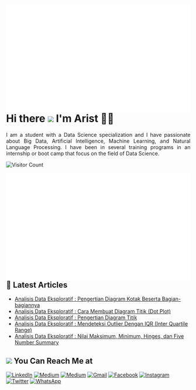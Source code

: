 <img align='right' src = "https://github.com/myarist/github-stats-transparent/blob/output/generated/overview.svg">

# Hi there <img src="https://github.com/TheDudeThatCode/TheDudeThatCode/blob/master/Assets/Hi.gif" width="30px"> I'm Arist 🧑🏻

<p align="justify">
  I am a student with a Data Science specialization and I have passionate about Big Data, Artificial Intelligence, Machine Learning, and Natural Language Processing. I have been in several training programs in an internship or boot camp that focus on the field of Data Science.
</p>

![Visitor Count](https://profile-counter.glitch.me/{myarist}/count.svg)

<img align='right' src = "https://github.com/myarist/github-stats-transparent/blob/output/generated/languages.svg">

## 📃 Latest Articles
<!-- BLOG-POST-LIST:START -->
- [Analisis Data Eksploratif : Pengertian Diagram Kotak Beserta Bagian-bagiannya](https://www.belajarstatistics.com/blog/2021/05/19/pengertian-diagram-kotak-beserta-bagian-bagiannya/)
- [Analisis Data Eksploratif : Cara Membuat Diagram Titik (Dot Plot)](https://www.belajarstatistics.com/blog/2021/05/18/cara-membuat-diagram-titik/)
- [Analisis Data Eksploratif : Pengertian Diagram Titik](https://www.belajarstatistics.com/blog/2021/05/17/pengertian-diagram-titik/)
- [Analisis Data Eksploratif : Mendeteksi Outlier Dengan IQR (Inter Quartile Range)](https://www.belajarstatistics.com/blog/2021/05/16/mendeteksi-outlier-dengan-iqr/)
- [Analisis Data Eksploratif : Nilai Maksimum, Minimum, Hinges, dan Five Number Summary](https://www.belajarstatistics.com/blog/2021/05/15/nilai-maksimum-minimum-hinges-dan-five-number-summary/)
<!-- BLOG-POST-LIST:END -->

<!-- ## <img src="https://github.com/TheDudeThatCode/TheDudeThatCode/blob/master/Assets/Medal.gif" height="18px"> My Popular Repositories -->

<!-- | 🎓 <br> [Courses](https://github.com/myarist/Courses) |  ⚙ <br> [Projects](https://github.com/myarist/Projects) | 📃 <br> [Articles](#) |
|:--------:|:--------------------:|:--:
| [DQLab](https://github.com/MyArist/DQLab), [Dicoding](https://github.com/myarist/Dicoding), <br> [Progate](https://github.com/myarist/Progate), [Codecademy](https://github.com/myarist/Codecademy), <br> [Datacamp](https://github.com/myarist/DataCamp) | [Image Classification](https://github.com/myarist/Rock-Paper-Scissors), <br> [Web Scraper](https://github.com/myarist/BPJT-Web-Scraper), <br> [Searching Algorithm](https://github.com/myarist/Searching-Program)  | Coming Soon | -->

## <img src="https://github.com/TheDudeThatCode/TheDudeThatCode/blob/master/Assets/hmm.gif" height="18px"> You Can Reach Me at 

<p>
  <a href="https://www.linkedin.com/in/myarist" target="_blank"><img alt="LinkedIn" src="https://img.shields.io/badge/linkedin-%230077B5.svg?&style=for-the-badge&logo=linkedin&logoColor=white" /></a>  
  <a href="https://medium.com/@myarist" target="_blank"><img alt="Medium" src="https://img.shields.io/badge/medium-%2312100E.svg?&style=for-the-badge&logo=medium&logoColor=white" /></a>  
  <a href="https://www.kaggle.com/myarist" target="_blank"><img alt="Medium" src="https://img.shields.io/badge/Kaggle-2C8EBB?&style=for-the-badge&logo=kaggle&logoColor=white" /></a>  
  <a href="mailto:aristyanto2320@gmail.com" target="_blank"><img alt="Gmail" src="https://img.shields.io/badge/gmail-D14836?&style=for-the-badge&logo=gmail&logoColor=white"/></a>    
  <a href="https://www.facebook.com/myarist" target="_blank"><img alt="Facebook" src="https://img.shields.io/badge/facebook-%231877F2.svg?&style=for-the-badge&logo=facebook&logoColor=white" /></a>  
  <a href="https://www.instagram.com/my_arist" target="_blank"><img alt="Instagram" src="https://img.shields.io/badge/instagram-%23E4405F.svg?&style=for-the-badge&logo=instagram&logoColor=white" /></a>  
  <a href="https://twitter.com/my_arist" target="_blank"><img alt="Twitter" src="https://img.shields.io/badge/twitter-%231DA1F2.svg?&style=for-the-badge&logo=twitter&logoColor=white" /></a>  
  <a href="https://wa.me/" target="_blank"><img alt="WhatsApp" src="https://img.shields.io/badge/WhatsApp-25D366?style=for-the-badge&logo=whatsapp&logoColor=white" /></a>  
</p>
